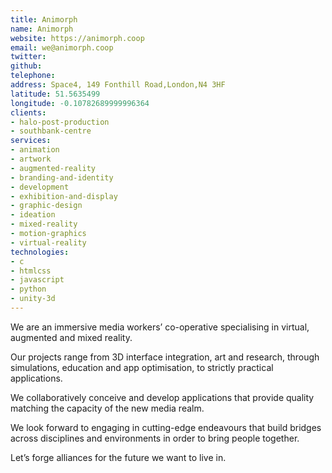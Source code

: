 ```yaml
---
title: Animorph
name: Animorph
website: https://animorph.coop
email: we@animorph.coop
twitter:
github:
telephone:
address: Space4, 149 Fonthill Road,London,N4 3HF
latitude: 51.5635499
longitude: -0.10782689999996364
clients:
- halo-post-production
- southbank-centre
services:
- animation
- artwork
- augmented-reality
- branding-and-identity
- development
- exhibition-and-display
- graphic-design
- ideation
- mixed-reality
- motion-graphics
- virtual-reality
technologies:
- c
- htmlcss
- javascript
- python
- unity-3d
---
```


We are an immersive media workers’ co-operative specialising in virtual, augmented and mixed reality.

Our projects range from 3D interface integration, art and research, through simulations, education and app optimisation, to strictly practical applications.

We collaboratively conceive and develop applications that provide quality matching the capacity of the new media realm.

We look forward to engaging in cutting-edge endeavours that build bridges across disciplines and environments in order to bring people together.

Let’s forge alliances for the future we want to live in.
